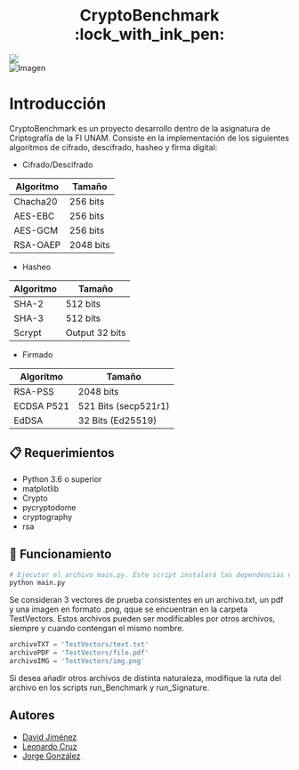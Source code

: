 <style>
    img {
      display: block;
      margin: 0 auto;
    }
  </style>

<h1 align="center"> CryptoBenchmark :lock_with_ink_pen:	 </h1>

<div style="text-align: center">
  <img src="https://user-images.githubusercontent.com/68305096/233253614-1d3ba0df-d5a3-4f4d-87e3-4706f3137992.PNG" style="margin: 0 auto;">
</div>

<img src="https://user-images.githubusercontent.com/68305096/233253614-1d3ba0df-d5a3-4f4d-87e3-4706f3137992.PNG" alt="Imagen">

# Introducción


CryptoBenchmark es un proyecto desarrollo dentro de la asignatura de Criptografía de la FI UNAM. Consiste en la implementación de los siguientes algoritmos de cifrado, descifrado, hasheo y firma digital:

* Cifrado/Descifrado 

| Algoritmo | Tamaño |
| ------ | ------ |
| Chacha20 |  256 bits |
| AES-EBC | 256 bits |
| AES-GCM | 256 bits |
| RSA-OAEP | 2048 bits |

* Hasheo 

| Algoritmo | Tamaño |
| ------ | ------ |
| SHA-2 | 512 bits |
| SHA-3 | 512 bits |
| Scrypt | Output 32 bits |

* Firmado

| Algoritmo | Tamaño |
| ------ | ------ |
| RSA-PSS | 2048 bits |
| ECDSA P521 | 521 Bits (secp521r1) |
| EdDSA | 32 Bits (Ed25519) |


## 📋 Requerimientos

- Python 3.6 o superior
- matplotlib
- Crypto
- pycryptodome
- cryptography
- rsa

## 🚀 Funcionamiento

```bash
# Ejecutar el archivo main.py. Este script instalará las dependencias necesarias y ejecutará automáticamente el benchmark.
python main.py

```
Se consideran 3 vectores de prueba consistentes en un archivo.txt, un pdf y una imagen en formato .png, qque se encuentran en la carpeta TestVectors. Estos archivos pueden ser modificables por otros archivos, siempre y cuando contengan el mismo nombre. 

```python
archivoTXT = 'TestVectors/text.txt'
archivoPDF = 'TestVectors/file.pdf'
archivoIMG = 'TestVectors/img.png'
```

Si desea añadir otros archivos de distinta naturaleza, modifique la ruta del archivo en los scripts run_Benchmark y run_Signature.

## Autores

- [David Jiménez](https://github.com/Derek533z)
- [Leonardo Cruz](https://github.com/chow-chow)
- [Jorge González](https://github.com/JTGlez)
